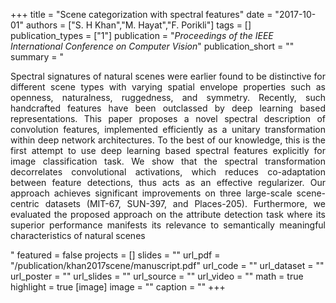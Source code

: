 +++
title = "Scene categorization with spectral features"
date = "2017-10-01"
authors = ["S. H Khan","M. Hayat","F. Porikli"]
tags = []
publication_types = ["1"]
publication = "_Proceedings of the IEEE International Conference on Computer Vision_"
publication_short = ""
summary = "<p style='text-align: justify;'> Spectral signatures of natural scenes were earlier found to be distinctive for different scene types with varying spatial envelope properties such as openness, naturalness, ruggedness, and symmetry. Recently, such handcrafted features have been outclassed by deep learning based representations. This paper proposes a novel spectral description of convolution features, implemented efficiently as a unitary transformation within deep network architectures. To the best of our knowledge, this is the first attempt to use deep learning based spectral features explicitly for image classification task. We show that the spectral transformation decorrelates convolutional activations, which reduces co-adaptation between feature detections, thus acts as an effective regularizer. Our approach achieves significant improvements on three large-scale scene-centric datasets (MIT-67, SUN-397, and Places-205). Furthermore, we evaluated the proposed approach on the attribute detection task where its superior performance manifests its relevance to semantically meaningful characteristics of natural scenes </p>"
featured = false
projects = []
slides = ""
url_pdf = "/publication/khan2017scene/manuscript.pdf"
url_code = ""
url_dataset = ""
url_poster = ""
url_slides = ""
url_source = ""
url_video = ""
math = true
highlight = true
[image]
image = ""
caption = ""
+++

